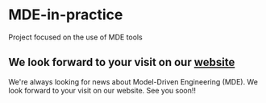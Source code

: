 # MDE-in-practice
Project focused on the use of MDE tools

## We look forward to your visit on our [website](https://mdeuececommunity.000webhostapp.com/)

We're always looking for news about Model-Driven Engineering (MDE). We look forward to your visit on our website. 
See you soon!!
